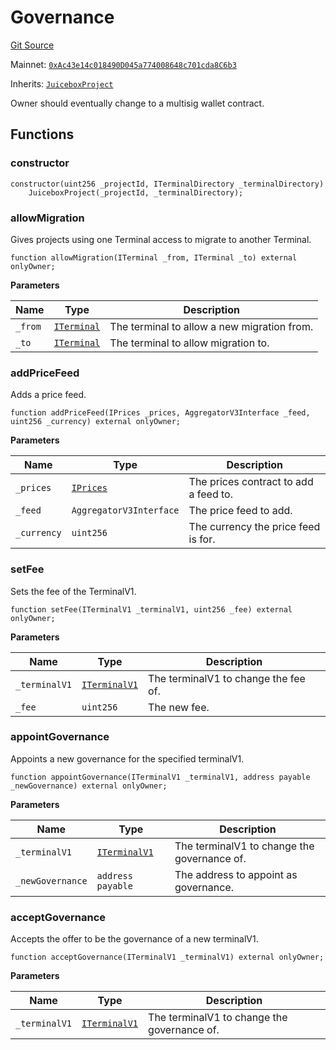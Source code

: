 # Governance

[Git Source](https://github.com/jbx-protocol/juice-contracts-v1/blob/71fd42afb0ef0d51606019d9a17dcb746505efd5/contracts/Governance.sol)

Mainnet: [`0xAc43e14c018490D045a774008648c701cda8C6b3`](https://etherscan.io/address/0xAc43e14c018490D045a774008648c701cda8C6b3)

Inherits: [`JuiceboxProject`](/docs/dev/deprecated/juice-contracts-v1/abstract/juiceboxproject.md)

Owner should eventually change to a multisig wallet contract.

## Functions

### constructor

```solidity
constructor(uint256 _projectId, ITerminalDirectory _terminalDirectory)
    JuiceboxProject(_projectId, _terminalDirectory);
```

### allowMigration

Gives projects using one Terminal access to migrate to another Terminal.

```solidity
function allowMigration(ITerminal _from, ITerminal _to) external onlyOwner;
```

**Parameters**

|Name|Type|Description|
|----|----|-----------|
|`_from`|[`ITerminal`](/docs/dev/deprecated/juice-contracts-v1/interfaces/iterminal.md)|The terminal to allow a new migration from.|
|`_to`|[`ITerminal`](/docs/dev/deprecated/juice-contracts-v1/interfaces/iterminal.md)|The terminal to allow migration to.|

### addPriceFeed

Adds a price feed.

```solidity
function addPriceFeed(IPrices _prices, AggregatorV3Interface _feed, uint256 _currency) external onlyOwner;
```

**Parameters**

|Name|Type|Description|
|----|----|-----------|
|`_prices`|[`IPrices`](/docs/dev/deprecated/juice-contracts-v1/interfaces/iprices.md)|The prices contract to add a feed to.|
|`_feed`|`AggregatorV3Interface`|The price feed to add.|
|`_currency`|`uint256`|The currency the price feed is for.|

### setFee

Sets the fee of the TerminalV1.

```solidity
function setFee(ITerminalV1 _terminalV1, uint256 _fee) external onlyOwner;
```

**Parameters**

|Name|Type|Description|
|----|----|-----------|
|`_terminalV1`|[`ITerminalV1`](/docs/dev/deprecated/juice-contracts-v1/interfaces/iterminalv1.md)|The terminalV1 to change the fee of.|
|`_fee`|`uint256`|The new fee.|

### appointGovernance

Appoints a new governance for the specified terminalV1.

```solidity
function appointGovernance(ITerminalV1 _terminalV1, address payable _newGovernance) external onlyOwner;
```

**Parameters**

|Name|Type|Description|
|----|----|-----------|
|`_terminalV1`|[`ITerminalV1`](/docs/dev/deprecated/juice-contracts-v1/interfaces/iterminalv1.md)|The terminalV1 to change the governance of.|
|`_newGovernance`|`address payable`|The address to appoint as governance.|

### acceptGovernance

Accepts the offer to be the governance of a new terminalV1.

```solidity
function acceptGovernance(ITerminalV1 _terminalV1) external onlyOwner;
```

**Parameters**

|Name|Type|Description|
|----|----|-----------|
|`_terminalV1`|[`ITerminalV1`](/docs/dev/deprecated/juice-contracts-v1/interfaces/iterminalv1.md)|The terminalV1 to change the governance of.|

